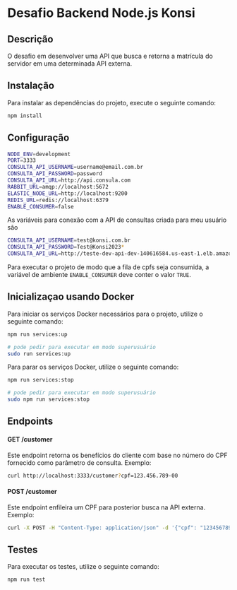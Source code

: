 # Desafio Backend Node.js Konsi

## Descrição

O desafio em desenvolver uma API que busca e retorna a matrícula do servidor em uma determinada API externa.

## Instalação

Para instalar as dependências do projeto, execute o seguinte comando:

```bash
npm install
```

## Configuração

```bash
NODE_ENV=development
PORT=3333
CONSULTA_API_USERNAME=username@email.com.br
CONSULTA_API_PASSWORD=password
CONSULTA_API_URL=http://api.consula.com
RABBIT_URL=amqp://localhost:5672
ELASTIC_NODE_URL=http://localhost:9200
REDIS_URL=redis://localhost:6379
ENABLE_CONSUMER=false
```

As variáveis para conexão com a API de consultas criada para meu usuário são

```bash
CONSULTA_API_USERNAME=test@konsi.com.br
CONSULTA_API_PASSWORD=Test@Konsi2023*
CONSULTA_API_URL=http://teste-dev-api-dev-140616584.us-east-1.elb.amazonaws.com
```

Para executar o projeto de modo que a fila de cpfs seja consumida, a variável de ambiente `ENABLE_CONSUMER` deve conter o valor `TRUE`.

## Inicializaçao usando Docker

Para iniciar os serviços Docker necessários para o projeto, utilize o seguinte comando:

```bash
npm run services:up

# pode pedir para executar em modo superusuário
sudo run services:up
```

Para parar os serviços Docker, utilize o seguinte comando:

```bash
npm run services:stop

# pode pedir para executar em modo superusuário
sudo npm run services:stop
```

## Endpoints

#### GET /customer

Este endpoint retorna os benefícios do cliente com base no número do CPF fornecido como parâmetro de consulta. Exemplo:

```bash
curl http://localhost:3333/customer?cpf=123.456.789-00
```

#### POST /customer

Este endpoint enfileira um CPF para posterior busca na API externa. Exemplo:

```bash
curl -X POST -H "Content-Type: application/json" -d '{"cpf": "12345678900"}' http://localhost:3333/customer
```

## Testes

Para executar os testes, utilize o seguinte comando:

```bash
npm run test
```
